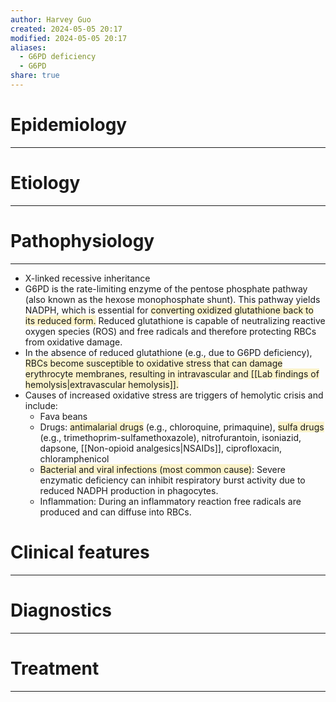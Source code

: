 ```yaml
---
author: Harvey Guo
created: 2024-05-05 20:17
modified: 2024-05-05 20:17
aliases:
  - G6PD deficiency
  - G6PD
share: true
---
```

# Epidemiology
---


# Etiology
---


# Pathophysiology
---
- X-linked recessive inheritance
- G6PD is the rate-limiting enzyme of the pentose phosphate pathway (also known as the hexose monophosphate shunt). This pathway yields NADPH, which is essential for <span style="background:rgba(240, 200, 0, 0.2)">converting oxidized glutathione back to its reduced form.</span> Reduced glutathione is capable of neutralizing reactive oxygen species (ROS) and free radicals and therefore protecting RBCs from oxidative damage. 
- In the absence of reduced glutathione (e.g., due to G6PD deficiency), <span style="background:rgba(240, 200, 0, 0.2)">RBCs become susceptible to oxidative stress that can damage erythrocyte membranes, resulting in intravascular and [[Lab findings of hemolysis|extravascular hemolysis]].</span>
- Causes of increased oxidative stress are triggers of hemolytic crisis and include:
	- Fava beans
	- Drugs: <span style="background:rgba(240, 200, 0, 0.2)">antimalarial drugs</span> (e.g., chloroquine, primaquine), <span style="background:rgba(240, 200, 0, 0.2)">sulfa drugs</span> (e.g., trimethoprim-sulfamethoxazole), nitrofurantoin, isoniazid, dapsone, [[Non-opioid analgesics|NSAIDs]], ciprofloxacin, chloramphenicol
	- <span style="background:rgba(240, 200, 0, 0.2)">Bacterial and viral infections (most common cause)</span>: Severe enzymatic deficiency can inhibit respiratory burst activity due to reduced NADPH production in phagocytes. 
	- Inflammation: During an inflammatory reaction free radicals are produced and can diffuse into RBCs.

# Clinical features
---


# Diagnostics
---


# Treatment
---

